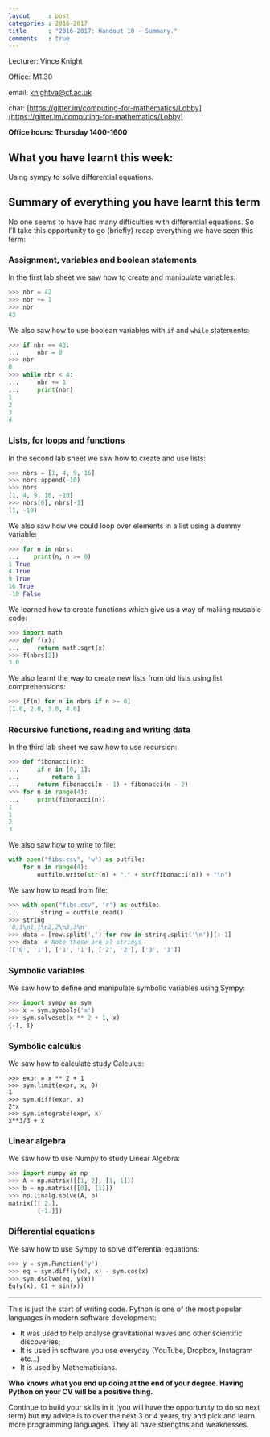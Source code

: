 ```yaml
---
layout     : post
categories : 2016-2017
title      : "2016-2017: Handout 10 - Summary."
comments   : true
---
```


Lecturer: Vince Knight

Office: M1.30

email: knightva@cf.ac.uk

chat: [https://gitter.im/computing-for-mathematics/Lobby](https://gitter.im/computing-for-mathematics/Lobby)

**Office hours: Thursday 1400-1600**

## What you have learnt this week:

Using sympy to solve differential equations.

## Summary of everything you have learnt this term

No one seems to have had many difficulties with differential equations. So I'll
take this opportunity to go (briefly) recap everything we have seen this term:

### Assignment, variables and boolean statements

In the first lab sheet we saw how to create and manipulate variables:

```python
>>> nbr = 42
>>> nbr += 1
>>> nbr
43

```

We also saw how to use boolean variables with `if` and `while` statements:

```python
>>> if nbr == 43:
...     nbr = 0
>>> nbr
0
>>> while nbr < 4:
...     nbr += 1
...     print(nbr)
1
2
3
4

```

### Lists, for loops and functions

In the second lab sheet we saw how to create and use lists:

```python
>>> nbrs = [1, 4, 9, 16]
>>> nbrs.append(-10)
>>> nbrs
[1, 4, 9, 16, -10]
>>> nbrs[0], nbrs[-1]
(1, -10)

```

We also saw how we could loop over elements in a list using a dummy variable:

```python
>>> for n in nbrs:
...    print(n, n >= 0)
1 True
4 True
9 True
16 True
-10 False

```

We learned how to create functions which give us a way of making reusable code:

```python
>>> import math
>>> def f(x):
...     return math.sqrt(x)
>>> f(nbrs[2])
3.0

```

We also learnt the way to create new lists from old lists using list
comprehensions:

```python
>>> [f(n) for n in nbrs if n >= 0]
[1.0, 2.0, 3.0, 4.0]

```

### Recursive functions, reading and writing data

In the third lab sheet we saw how to use recursion:

```python
>>> def fibonacci(n):
...     if n in [0, 1]:
...         return 1
...     return fibonacci(n - 1) + fibonacci(n - 2)
>>> for n in range(4):
...     print(fibonacci(n))
1
1
2
3

```

We also saw how to write to file:

```python
with open("fibs.csv", 'w') as outfile:
    for n in range(4):
        outfile.write(str(n) + "," + str(fibonacci(n)) + "\n")
```

We saw how to read from file:


```python
>>> with open("fibs.csv", 'r') as outfile:
...      string = outfile.read()
>>> string
'0,1\n1,1\n2,2\n3,3\n'
>>> data = [row.split(',') for row in string.split('\n')][:-1]
>>> data  # Note these are al strings
[['0', '1'], ['1', '1'], ['2', '2'], ['3', '3']]

```

### Symbolic variables

We saw how to define and manipulate symbolic variables using Sympy:

```python
>>> import sympy as sym
>>> x = sym.symbols('x')
>>> sym.solveset(x ** 2 + 1, x)
{-I, I}

```

### Symbolic calculus

We saw how to calculate study Calculus:

```
>>> expr = x ** 2 + 1
>>> sym.limit(expr, x, 0)
1
>>> sym.diff(expr, x)
2*x
>>> sym.integrate(expr, x)
x**3/3 + x

```

### Linear algebra

We saw how to use Numpy to study Linear Algebra:

```python
>>> import numpy as np
>>> A = np.matrix([[1, 2], [1, 1]])
>>> b = np.matrix([[0], [1]])
>>> np.linalg.solve(A, b)
matrix([[ 2.],
        [-1.]])

```

### Differential equations

We saw how to use Sympy to solve differential equations:

```python
>>> y = sym.Function('y')
>>> eq = sym.diff(y(x), x) - sym.cos(x)
>>> sym.dsolve(eq, y(x))
Eq(y(x), C1 + sin(x))

```

---

This is just the start of writing code. Python is one of the
most popular languages in modern software development:

- It was used to help analyse gravitational waves and other scientific
  discoveries;
- It is used in software you use everyday (YouTube, Dropbox, Instagram etc...)
- It is used by Mathematicians.

**Who knows what you end up doing at the end of your degree. Having Python on
your CV will be a positive thing.**

Continue to build your skills in it (you will have the opportunity to do so next
term) but my advice is to over the next 3 or 4 years, try and pick and learn
more programming languages. They all have strengths and weaknesses.
